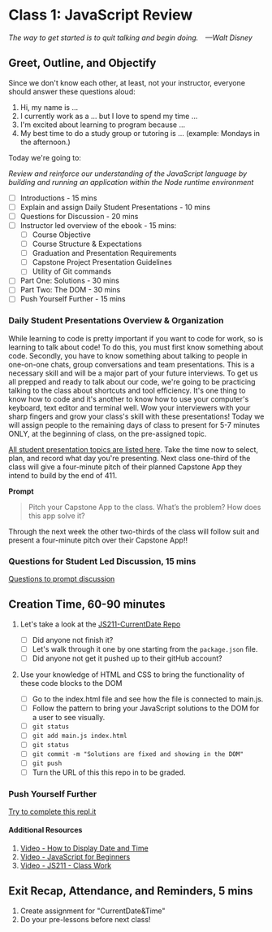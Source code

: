 # Class 1: JavaScript Review

*The way to get started is to quit talking and begin doing. —Walt Disney*

## Greet, Outline, and Objectify

Since we don't know each other, at least, not your instructor, everyone should answer these questions aloud:

1. Hi, my name is ...
2. I currently work as a ... but I love to spend my time ...
3. I'm excited about learning to program because ...
4. My best time to do a study group or tutoring is ... (example: Mondays in the afternoon.)

<!-- SMART: Specific, Measurable, Attainable, Relevant, and Timely. -->
<!-- https://examples.yourdictionary.com/well-written-examples-of-learning-objectives.html -->

Today we're going to:
  
*Review and reinforce our understanding of the JavaScript language by building and running an application within the Node runtime environment*

- [ ] Introductions - 15 mins
- [ ] Explain and assign Daily Student Presentations - 10 mins
- [ ] Questions for Discussion - 20 mins
- [ ] Instructor led overview of the ebook - 15 mins:
    * [ ] Course Objective
    * [ ] Course Structure & Expectations
    * [ ] Graduation and Presentation Requirements
    * [ ] Capstone Project Presentation Guidelines
    * [ ] Utility of Git commands
- [ ] Part One: Solutions - 30 mins
- [ ] Part Two: The DOM - 30 mins
- [ ] Push Yourself Further - 15 mins

### Daily Student Presentations Overview & Organization

While learning to code is pretty important if you want to code for work, so is learning to talk about code! To do this, you must first know something about code. Secondly, you have to know something about talking to people in one-on-one chats, group conversations and team presentations. This is a necessary skill and will be a major part of your future interviews. To get us all prepped and ready to talk about our code, we're going to be practicing talking to the class about shortcuts and tool efficiency. It's one thing to know how to code and it's another to know how to use your computer's keyboard, text editor and terminal well. Wow your interviewers with your sharp fingers and grow your class's skill with these presentations! Today we will assign people to the remaining days of class to present for 5-7 minutes ONLY, at the beginning of class, on the pre-assigned topic.

[All student presentation topics are listed here](./../additionalResources/studentPresentations.md). Take the time now to select, plan, and record what day you're presenting. Next class one-third of the class will give a four-minute pitch of their planned Capstone App they intend to build by the end of 411.

**Prompt**

  > Pitch your Capstone App to the class. What’s the problem? How does this app solve it?

Through the next week the other two-thirds of the class will follow suit and present a four-minute pitch over their Capstone App!!

### Questions for Student Led Discussion, 15 mins
<!-- This section should be structured with the 5E model: https://lesley.edu/article/empowering-students-the-5e-model-explained -->

[Questions to prompt discussion](./../additionalResources/questionsForDiscussion/qfd-class-1.md)

## Creation Time, 60-90 minutes

1. Let's take a look at the [JS211-CurrentDate Repo](https://github.com/AustinCodingAcademy/JS211_CurrentDateTimeProject.git)

    * [ ] Did anyone not finish it?
    * [ ] Let's walk through it one by one starting from the `package.json` file.
    * [ ] Did anyone not get it pushed up to their gitHub account?

2. Use your knowledge of HTML and CSS to bring the functionality of these code blocks to the DOM

    * [ ] Go to the index.html file and see how the file is connected to main.js.
    * [ ] Follow the pattern to bring your JavaScript solutions to the DOM for a user to see visually.
    * [ ] `git status`
    * [ ] `git add main.js index.html`
    * [ ] `git status`
    * [ ] `git commit -m "Solutions are fixed and showing in the DOM"`
    * [ ] `git push`
    * [ ] Turn the URL of this this repo in to be graded.

### Push Yourself Further

[Try to complete this repl.it](https://codepen.io/austincoding/pen/eYmRdZB)

#### Additional Resources

1. [Video - How to Display Date and Time](https://youtu.be/bkvH28PXLWc)
2. [Video - JavaScript for Beginners](https://youtu.be/TrGI9Yki-24)
3. [Video - JS211 - Class Work](https://player.vimeo.com/video/377147232)

## Exit Recap, Attendance, and Reminders, 5 mins

1. Create assignment for "CurrentDate&Time"
1. Do your pre-lessons before next class!

<!-- TODO Create 3 question exit questions -->

<!-- TODO INSERT Student Feedback From -->

<!-- TODO INSERT *HIDDEN* Instructor Feedback Form -->